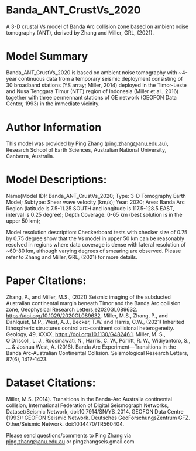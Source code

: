 # Banda_ANT_CrustVs_2020
A 3-D crustal Vs model of Banda Arc collision zone based on ambient noise tomography (ANT), derived by Zhang and Miller, GRL, (2021).

# Model Summary
Banda_ANT_CrustVs_2020 is based on ambient noise tomography with ~4-year continuous data from a temporary seismic deployment consisting of 30 broadband stations (YS array; Miller, 2014) deployed in the Timor-Leste and Nusa Tenggara Timur (NTT) region of Indonesia (Miller et al., 2016) together with three permennant stations of GE network (GEOFON Data Center, 1993) in the immediate vicinity. 

# Author Information
This model was provided by Ping Zhang (ping.zhang@anu.edu.au), Research School of Earth Sciences, Australian National University, Canberra, Australia. 

# Model Descriptions:
Name(Model ID): Banda_ANT_CrustVs_2020;
Type: 3-D Tomography Earth Model;
Subtype: Shear wave velocity (km/s);
Year: 2020;
Area: Banda Arc Region (latitude is 7.5-11.25 SOUTH and longitude is 117.5-128.5 EAST, interval is 0.25 degree);
Depth Coverage: 0-65 km (best solution is in the upper 50 km);

Model resolution description: Checkerboard tests with checker size of 0.75 by 0.75 degree show that the Vs model in upper 50 km can be reasonably resolved in regions where data coverage is dense with lateral resolution of ~60-80 km, although varying degrees of smearing are observed. Please refer to Zhang and Miller, GRL, (2021) for more details.

# Paper Citations: 
Zhang, P., and Miller, M.S., (2021) Seismic imaging of the subducted Australian continental margin beneath Timor and the Banda Arc collision zone, Geophysical Research Letters,e2020GL089632. https://doi.org/10.1029/2020GL089632. 
Miller, M.S., Zhang, P., and Dahlquist, M.P., West, A.J., Becker, T.W. and Harris, C.W., (2021) Inherited lithospheric structures control arc-continent collisional heterogeneity. Geology, 49, XXXX, https://doi.org/10.1130/G48246.1.
Miller, M. S., O’Driscoll, L. J., Roosmawati, N., Harris, C. W., Porritt, R. W., Widiyantoro, S., ... & Joshua West, A. (2016). Banda Arc Experiment—Transitions in the Banda Arc‐Australian Continental Collision. Seismological Research Letters, 87(6), 1417-1423.
# Dataset Citations:
Miller, M.S. (2014). Transitions in the Banda-Arc Australia continental collision, International Federation of Digital Seismograph Networks, Dataset/Seismic Network, doi:10.7914/SN/YS_2014.
GEOFON Data Centre (1993): GEOFON Seismic Network. Deutsches GeoForschungsZentrum GFZ. Other/Seismic Network. doi:10.14470/TR560404.

Please send questions/comments to Ping Zhang via ping.zhang@anu.edu.au or pingzhangseis.gmail.com
